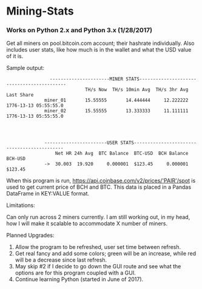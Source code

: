 # Mining-Stats

### Works on Python 2.x and Python 3.x (1/28/2017)

Get all miners on pool.bitcoin.com account; their hashrate individually. Also includes user stats, like how much is in the wallet and what the USD value of it is.


Sample output:

                    ----------------------MINER STATS-------------------------------------------
                                 TH/s Now  TH/s 10min Avg  TH/s 3hr Avg             Last Share
                  miner_01       15.55555       14.444444     12.222222  1776-13-13 05:55:55.0
                  miner_02       15.55555       13.333333     11.111111  1776-13-13 05:55:55.0




                  -----------------------USER STATS--------------------------------------------
                      Net HR 24h Avg  BTC Balance  BTC-USD  BCH Balance  BCH-USD
                  ->  30.003  19.920     0.000001  $123.45     0.000001  $123.45


When this program is run, https://api.coinbase.com/v2/prices/'PAIR'/spot is used to get current price of BCH and BTC. 
This data is placed in a Pandas DataFrame in KEY:VALUE format.



Limitations:

Can only run across 2 miners currently. I am still working out, in my head, how I will make it scalable to accommodate X number of miners. 



Planned Upgrades:

1. Allow the program to be refreshed, user set time between refresh.
2. Get real fancy and add some colors; green will be an increase, while red will be a decrease since last refresh.
3. May skip #2 if I decide to go down the GUI route and see what the options are for this program coupled with a GUI.
4. Continue learning Python (started in June of 2017).
